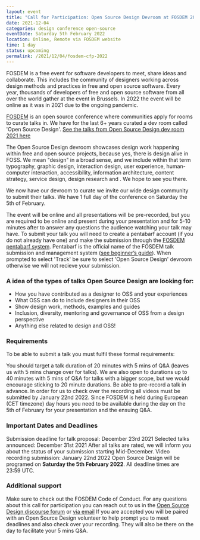 ```yaml
---
layout: event
title: "Call for Participation: Open Source Design Devroom at FOSDEM 2022"
date: 2021-12-04
categories: design conference open-source
eventDate: Saturday 5th February 2022 
location: Online, Remote via FOSDEM website
time: 1 day
status: upcoming
permalink: /2021/12/04/fosdem-cfp-2022
---
```


FOSDEM is a free event for software developers to meet, share ideas and collaborate. This includes the community of designers working across design methods and practices in free and open source software.
Every year, thousands of developers of free and open source software from all over the world gather at the event in Brussels. In 2022 the event will be online as it was in 2021 due to the ongoing pandemic.

[FOSDEM](https://fosdem.org/2022/) is an open source conference where communities apply for rooms to curate talks in. We have for the last 6+ years curated a dev room called 'Open Source Design'.
[See the talks from Open Source Design dev room 2021 here](https://archive.fosdem.org/2021/schedule/track/open_source_design/)

The Open Source Design devroom showcases design work happening within free and open source projects, because yes, there is design alive in FOSS. 
We mean "design" in a broad sense, and we include within that term typography, graphic design, interaction design, user experience, human-computer interaction, accessibility, information architecture, content strategy, service design, design research and <add your favourite buzzword here>. 
We hope to see you there.
  
We now have our devroom to curate we invite our wide design community to submit their talks. We have 1 full day of the conference on Saturday the 5th of February.

The event will be online and all presentations will be pre-recorded, but you are required to be online and present during your presentation and for 5-10 minutes after to answer any questions the audience watching your talk may have.
To submit your talk you will need to create a pentabarf account (if you do not already have one) and make the submission through the [FOSDEM pentabarf system](https://penta.fosdem.org/submission/). Pentabarf is the official name of the FOSDEM talk submission and management system ([see beginner’s guide](https://medium.com/@maartjeme/beginners-guide-to-pentabarf-78808a1ce5bf)).
When prompted to select 'Track' be sure to select 'Open Source Design' devroom otherwise we will not recieve your submission.
  
### A idea of the types of talks Open Source Design are looking for:

* How you have contributed as a designer to OSS and your experiences
* What OSS can do to include designers in their OSS
* Show design work, methods, examples and guides
* Inclusion, diversity, mentoring and governance of OSS from a design perspective
* Anything else related to design and OSS!
  
### Requirements
To be able to submit a talk you must fulfil these formal requirements:

You should target a talk duration of 20 minutes with 5 mins of Q&A (leaves us with 5 mins change over for talks). 
We are also open to durations up to 40 minutes with 5 mins of Q&A for talks with a bigger scope, but we would encourage sticking to 20 minute durations. 
Be able to pre-record a talk in advance. In order for us to check over the recording all videos must be submitted by January 22nd 2022.
Since FOSDEM is held during European (CET timezone) day hours you need to be available during the day on the 5th of February for your presentation and the ensuing Q&A.

### Important Dates and Deadlines
  
Submission deadline for talk proposal: December 23rd 2021
Selected talks announced: December 31st 2021
After all talks are rated, we will inform you about the status of your submission starting Mid-December.
Video recording submission: January 22nd 2022
Open Source Design will be programed on **Saturday the 5th February 2022**.
All deadline times are 23:59 UTC.

### Additional support
Make sure to check out the FOSDEM Code of Conduct.
For any questions about this call for participation you can reach out to us in the [Open Source Design discourse forum](https://discourse.opensourcedesign.net/) or [via email](core@opensourcedesign.net)
If you are accepted you will be paired with an Open Source Design volunteer to help prompt you to meet deadlines and also check over your recording. They will also be there on the day to facilitate your 5 mins Q&A.
